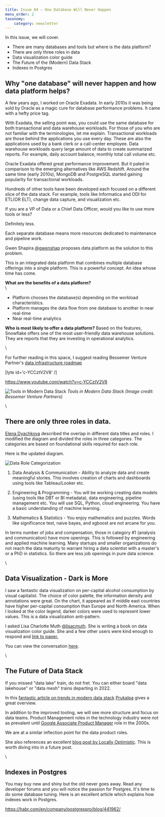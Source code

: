 ```yaml
---
title: Issue 04 – One Database Will Never Happen
menu_order: 2
taxonomy:
    category: newsletter
---
```


In this issue, we will cover.

-  There are many databases and tools but where is the data platform?
-  There are only three roles in data
-  Data visualization color guide
-  The Future of the (Modern) Data Stack 
-  Indexes in Postgres



## Why "one database" will never happen and how data platform helps?
 A few years ago, I worked on Oracle Exadata. In early 2010s it was being sold by Oracle as a magic cure for database performance problems. It came with a hefty price tag. 


With Exadata, the selling point was, you could use the same database for both transactional and data warehouse workloads. For those of you who are not familiar with the terminologies, let me explain. Transactional workloads are those behind the applications you use every day. These are also the applications used by a bank clerk or a call-center employee. Data warehouse workloads query large amount of data to create summarized reports. For example, daily account balance, monthly total call volume etc.  


Oracle Exadata offered great performance improvement. But it paled in comparison to the emerging alternatives like AWS Redshift. Around the same time (early 2010s), MongoDB and PostgreSQL started gaining popularity for transactional workloads. 


Hundreds of other tools have been developed each focused on a different slice of the data stack. For example, tools like Informatica and ODI for ETL(OR ELT), change data capture, and visualization etc. 


If you are a VP of Data or a Chief Data Officer, would you like to use more tools or less? 


Definitely less.


Each separate database means more resources dedicated to maintenance and pipeline work. 


Gwen Shapira [@gwenshap](https://twitter.com/gwenshap/status/1485325379506081795) proposes data platform as the solution to this problem. 


This is an integrated data platform that combines multiple database offerings into a single platform. This is a powerful concept. An idea whose time has come. 


**What are the benefits of a data platform?**\
\

- Platform chooses the database(s) depending on the workload characteristics. 
- Platform manages the data flow from one database to another in near real-time
- Near real-time analytics 


**Who is most likely to offer a data platform?**
Based on the features, Snowflake offers one of the most user-friendly data warehouse solutions. They are reports that they are investing in operational analytics. 

\

For further reading in this space, I suggest reading Bessemer Venture Partner's [data infrastructure roadmap](https://www.bvp.com/atlas/roadmap-data-infrastructure) 


[lyte id='c-YCCztV2V8' /]


https://www.youtube.com/watch?v=c-YCCztV2V8


![Tools in Modern Data Stack](https://s3.us-east-1.amazonaws.com/cdn.mycontent.top/localcdn/bessemer_marketmap_revised0727.png)
*Tools in Modern Data Stack (Image credit: Bessemer Venture Partners)*

\



## There are only three roles in data.
[Elena Dyachkova](https://twitter.com/ElenaRusAthletx/status/1483651998335614978) described the overlap in different data titles and roles. I modified the diagram and divided the roles in three categories. The categories are based on foundational skills required for each role.


Here is the updated diagram. 


![Data Role Categorization](https://s3.us-east-1.amazonaws.com/cdn.mycontent.top/localcdn/data-roles-titles-skills.png)


1. Data Analysis & Communication - Ability to analyze data and create meaningful stories. This involves creation of charts and dashboards using tools like Tableau/Looker etc. 

2. Engineering & Programming - You will be working creating data models (using tools like DBT or BI metadata), data engineering, pipeline management etc. You will use SQL, Python, cloud engineering. You have a basic understanding of machine learning.

3. Mathematics & Statistics - You enjoy mathematics and puzzles. Words like significance test, naive bayes, and xgboost are not arcane for you. 


In terms number of jobs and compensation, those in category #1 (analysis and communication) have more openings. This is followed by engineering and applied machine learning. Many startups and smaller organizations do not reach the data maturity to warrant hiring a data scientist with a master's or a PhD in statistics. So there are less job openings in pure data science. 

\


## Data Visualization - Dark is More
 I saw a fantastic data visualization on per-capital alcohol consumption by visual capitalist. The choice of color palette, the information density and annotations were great. On the chart, it appeared as if middle east countries have higher per-capital consumption than Europe and North America.  When I looked at the color legend, darker colors were used to represent lower values. 
This is a data visualization anti-pattern.


I asked Lisa Charlotte Muth [@lisacmuth](https://twitter.com/lisacmuth). She is writing a book on data visualization color guide. She and a few other users were kind enough to respond and [link to paper.](https://jov.arvojournals.org/article.aspx?articleid=2434433)


You can view the conversation [here](https://twitter.com/datawithdev/status/1483494986238812165). 

\


## The Future of Data Stack
 If you missed "data lake" train, do not fret. You can either board "data lakehouse" or "data mesh" trains departing in 2022.


In this [fantastic article on trends in modern data stack](https://towardsdatascience.com/the-future-of-the-modern-data-stack-in-2022-4f4c91bb778f#2a20-47bfce3afb1f) [Prukalpa](https://twitter.com/prukalpa) gives a great overview.


In addition to the improved tooling, we will see more structure and focus on data teams. Product Management roles in the technology industry were not as prevalent until [Google Associate Product Manager](https://www.aakashg.com/2022/01/03/history-of-pm/) role in the 2000s. 


We are at a similar inflection point for the data product roles. 


She also references an excellent [blog post by Locally Optimistic](https://locallyoptimistic.com/post/run-your-data-team-like-a-product-team/). This is worth diving into in a future post. 

\


## Indexes in Postgres
 You may buy new and shiny but the old never goes away. 
Read any developer forums and you will notice the passion for Postgres. 
It's time to do some database tuning. Here is an excellent article which explains how indexes work in Postgres.


https://habr.com/en/company/postgrespro/blog/441962/